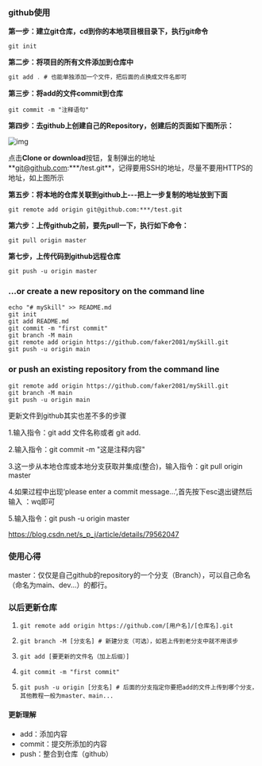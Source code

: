### github使用

**第一步：建立git仓库，cd到你的本地项目根目录下，执行git命令**

```text
git init
```

**第二步：将项目的所有文件添加到仓库中**

```c
git add . # 也能单独添加一个文件，把后面的点换成文件名即可
```

**第三步：将add的文件commit到仓库**

```text
git commit -m "注释语句"
```

**第四步：去github上创建自己的Repository，创建后的页面如下图所示：**

![img](https://pic1.zhimg.com/80/v2-a4e249c5e85f6f5ca6c56fc916c150ac_720w.jpg)

点击**Clone or download**按钮，复制弹出的地址**[git@github.com](mailto:git@github.com):\**\*/test.git**，记得要用SSH的地址，尽量不要用HTTPS的地址，如上图所示

**第五步：将本地的仓库关联到github上---把上一步复制的地址放到下面**

```text
git remote add origin git@github.com:***/test.git
```

**第六步：上传github之前，要先pull一下，执行如下命令：**

```text
git pull origin master
```

**第七步，上传代码到github远程仓库**

```text
git push -u origin master
```



### …or create a new repository on the command line



```
echo "# mySkill" >> README.md
git init
git add README.md
git commit -m "first commit"
git branch -M main
git remote add origin https://github.com/faker2081/mySkill.git
git push -u origin main
```

### or push an existing repository from the command line



```
git remote add origin https://github.com/faker2081/mySkill.git
git branch -M main
git push -u origin main
```

更新文件到github其实也差不多的步骤

1.输入指令：git add 文件名称或者 git add.

2.输入指令：git commit -m "这是注释内容"

3.这一步从本地仓库或本地分支获取并集成(整合)，输入指令：git pull origin master

4.如果过程中出现‘please enter a commit message…’,首先按下esc退出键然后输入 ：wq即可

5.输入指令：git push -u origin master

https://blog.csdn.net/s_p_j/article/details/79562047

### 使用心得

master：仅仅是自己github的repository的一个分支（Branch），可以自己命名（命名为main、dev...）的都行。

### 以后更新仓库

1. ```text
   git remote add origin https://github.com/[用户名]/[仓库名].git
   ```

2. ```text
   git branch -M [分支名] # 新建分支（可选），如若上传到老分支中就不用该步
   ```

3. ```text
   git add [要更新的文件名（加上后缀）]
   ```

4. ```text
   git commit -m "first commit"
   ```

5. ```text
   git push -u origin [分支名] # 后面的分支指定你要把add的文件上传到哪个分支，其他教程一般为master、main...
   ```



#### 更新理解

- add：添加内容
- commit：提交所添加的内容
- push：整合到仓库（github）

